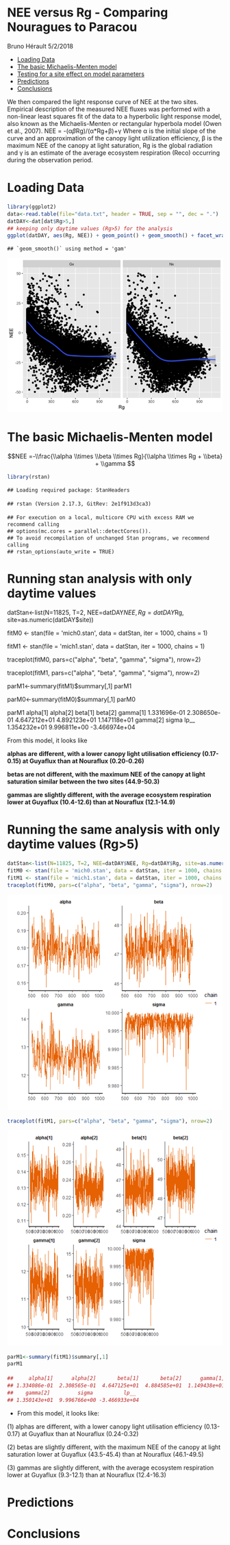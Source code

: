 NEE versus Rg - Comparing Nouragues to Paracou
================
Bruno Hérault
5/2/2018

-   [Loading Data](#loading-data)
-   [The basic Michaelis-Menten model](#the-basic-michaelis-menten-model)
-   [Testing for a site effect on model parameters](#testing-for-a-site-effect-on-model-parameters)
-   [Predictions](#predictions)
-   [Conclusions](#conclusions)

We then compared the light response curve of NEE at the two sites. Empirical description of the measured NEE fluxes was performed with a non-linear least squares fit of the data to a hyperbolic light response model, also known as the Michaelis-Menten or rectangular hyperbola model (Owen et al., 2007). NEE = -(α*β*Rg)/(α\*Rg+β)+γ Where α is the initial slope of the curve and an approximation of the canopy light utilization efficiency, β is the maximum NEE of the canopy at light saturation, Rg is the global radiation and γ is an estimate of the average ecosystem respiration (Reco) occurring during the observation period.

Loading Data
============

``` r
library(ggplot2) 
data<-read.table(file="data.txt", header = TRUE, sep = "", dec = ".") 
datDAY<-dat[dat$Rg>5,]
## keeping only daytime values (Rg>5) for the analysis
ggplot(datDAY, aes(Rg, NEE)) + geom_point() + geom_smooth() + facet_wrap(~site) 
```

    ## `geom_smooth()` using method = 'gam'

![](Analyses_files/figure-markdown_github/data-1.png)

The basic Michaelis-Menten model
================================

$$NEE =-\\frac{\\alpha \\times \\beta \\times Rg}{\\alpha \\times Rg + \\beta} + \\gamma $$

``` r
library(rstan)
```

    ## Loading required package: StanHeaders

    ## rstan (Version 2.17.3, GitRev: 2e1f913d3ca3)

    ## For execution on a local, multicore CPU with excess RAM we recommend calling
    ## options(mc.cores = parallel::detectCores()).
    ## To avoid recompilation of unchanged Stan programs, we recommend calling
    ## rstan_options(auto_write = TRUE)


# Running stan analysis with only daytime values
datStan<-list(N=11825, T=2, NEE=datDAY$NEE, Rg=datDAY$Rg, site=as.numeric(datDAY$site))

fitM0 <- stan(file = 'mich0.stan', data = datStan, iter = 1000, chains = 1)

fitM1 <- stan(file = 'mich1.stan', data = datStan, iter = 1000, chains = 1)

traceplot(fitM0, pars=c("alpha", "beta", "gamma", "sigma"), nrow=2)

traceplot(fitM1, pars=c("alpha", "beta", "gamma", "sigma"), nrow=2)

parM1<-summary(fitM1)$summary[,1]
parM1

parM0<-summary(fitM0)$summary[,1]
parM0

 parM1
     alpha[1]      alpha[2]       beta[1]       beta[2]      gamma[1] 
 1.331696e-01  2.308650e-01  4.647212e+01  4.892123e+01  1.147118e+01 
     gamma[2]         sigma          lp__ 
 1.354232e+01  9.996811e+00 -3.466974e+04 


From this model, it looks like

**alphas are different, with a lower canopy light utilisation efficiency (0.17-0.15) at Guyaflux than at Nouraflux (0.20-0.26)**

**betas are not different, with the maximum NEE of the canopy at light saturation similar between the two sites (44.9-50.3)**

**gammas are slightly different, with the average ecosystem respiration lower at Guyaflux (10.4-12.6) than at Nouraflux (12.1-14.9)**


Running the same analysis with only daytime values (Rg>5)
=============================================

``` r
datStan<-list(N=11825, T=2, NEE=datDAY$NEE, Rg=datDAY$Rg, site=as.numeric(datDAY$site))
fitM0 <- stan(file = 'mich0.stan', data = datStan, iter = 1000, chains = 1)
fitM1 <- stan(file = 'mich1.stan', data = datStan, iter = 1000, chains = 1)
traceplot(fitM0, pars=c("alpha", "beta", "gamma", "sigma"), nrow=2)
```

![](Analyses_files/figure-markdown_github/TraceplotM0.png)

``` r
traceplot(fitM1, pars=c("alpha", "beta", "gamma", "sigma"), nrow=2)
``` 

![](Analyses_files/figure-markdown_github/TraceplotM1.png)

``` r
parM1<-summary(fitM1)$summary[,1] 
parM1
 
##     alpha[1]      alpha[2]       beta[1]       beta[2]      gamma[1] 
## 1.334086e-01  2.308565e-01  4.647125e+01  4.884585e+01  1.149438e+01 
##    gamma[2]         sigma          lp__ 
## 1.350143e+01  9.996766e+00 -3.466933e+04 
```

* From this model, it looks like:

(1) alphas are different, with a lower canopy light utilisation efficiency (0.13-0.17) at Guyaflux than at Nouraflux (0.24-0.32)

(2) betas are slightly different, with the maximum NEE of the canopy at light saturation lower at Guyaflux (43.5-45.4) than at Nouraflux (46.1-49.5)

(3) gammas are slightly different, with the average ecosystem respiration lower at Guyaflux (9.3-12.1) than at Nouraflux (12.4-16.3)


Predictions
===========

Conclusions
===========
